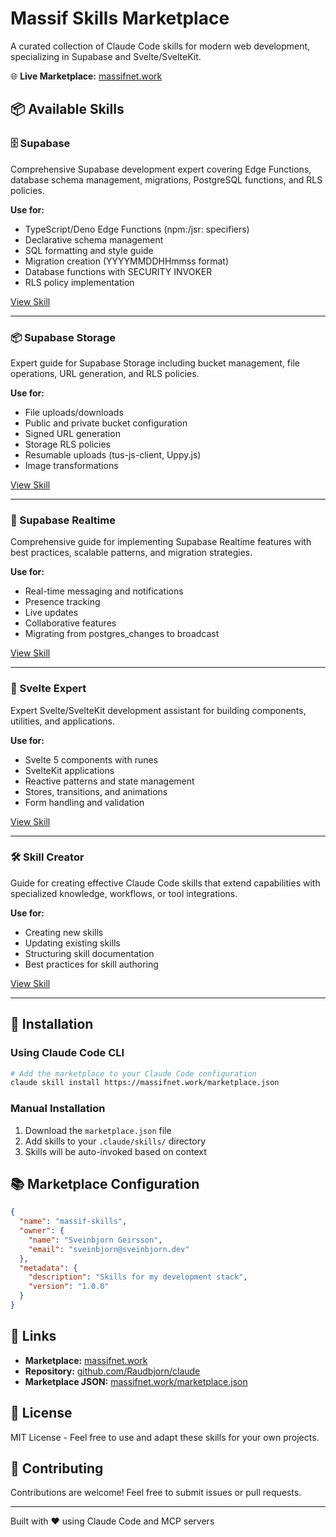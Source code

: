 # Massif Skills Marketplace

A curated collection of Claude Code skills for modern web development, specializing in Supabase and Svelte/SvelteKit.

🌐 **Live Marketplace:** [massifnet.work](https://massifnet.work)

## 📦 Available Skills

### 🗄️ Supabase
Comprehensive Supabase development expert covering Edge Functions, database schema management, migrations, PostgreSQL functions, and RLS policies.

**Use for:**
- TypeScript/Deno Edge Functions (npm:/jsr: specifiers)
- Declarative schema management
- SQL formatting and style guide
- Migration creation (YYYYMMDDHHmmss format)
- Database functions with SECURITY INVOKER
- RLS policy implementation

[View Skill](./supabase/skill.md)

---

### 📦 Supabase Storage
Expert guide for Supabase Storage including bucket management, file operations, URL generation, and RLS policies.

**Use for:**
- File uploads/downloads
- Public and private bucket configuration
- Signed URL generation
- Storage RLS policies
- Resumable uploads (tus-js-client, Uppy.js)
- Image transformations

[View Skill](./supabase-storage/skill.md)

---

### 📡 Supabase Realtime
Comprehensive guide for implementing Supabase Realtime features with best practices, scalable patterns, and migration strategies.

**Use for:**
- Real-time messaging and notifications
- Presence tracking
- Live updates
- Collaborative features
- Migrating from postgres_changes to broadcast

[View Skill](./supabase-realtime/skill.md)

---

### 🎨 Svelte Expert
Expert Svelte/SvelteKit development assistant for building components, utilities, and applications.

**Use for:**
- Svelte 5 components with runes
- SvelteKit applications
- Reactive patterns and state management
- Stores, transitions, and animations
- Form handling and validation

[View Skill](./svelte-expert/skill.md)

---

### 🛠️ Skill Creator
Guide for creating effective Claude Code skills that extend capabilities with specialized knowledge, workflows, or tool integrations.

**Use for:**
- Creating new skills
- Updating existing skills
- Structuring skill documentation
- Best practices for skill authoring

[View Skill](./skill-creator/skill.md)

---

## 🚀 Installation

### Using Claude Code CLI

```bash
# Add the marketplace to your Claude Code configuration
claude skill install https://massifnet.work/marketplace.json
```

### Manual Installation

1. Download the `marketplace.json` file
2. Add skills to your `.claude/skills/` directory
3. Skills will be auto-invoked based on context

## 📚 Marketplace Configuration

```json
{
  "name": "massif-skills",
  "owner": {
    "name": "Sveinbjorn Geirsson",
    "email": "sveinbjorn@sveinbjorn.dev"
  },
  "metadata": {
    "description": "Skills for my development stack",
    "version": "1.0.0"
  }
}
```

## 🔗 Links

- **Marketplace:** [massifnet.work](https://massifnet.work)
- **Repository:** [github.com/Raudbjorn/claude](https://github.com/Raudbjorn/claude)
- **Marketplace JSON:** [massifnet.work/marketplace.json](https://massifnet.work/marketplace.json)

## 📝 License

MIT License - Feel free to use and adapt these skills for your own projects.

## 🤝 Contributing

Contributions are welcome! Feel free to submit issues or pull requests.

---

Built with ❤️ using Claude Code and MCP servers
